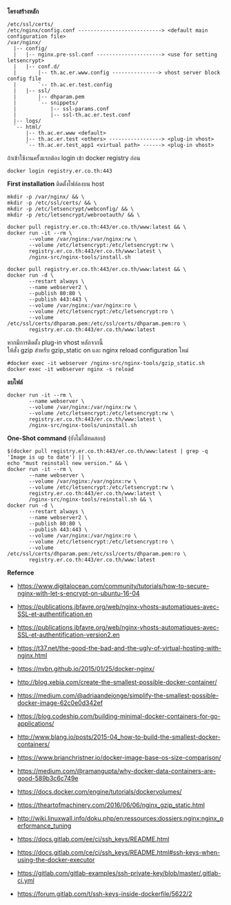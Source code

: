 **โครงสร้างหลัก**
```
/etc/ssl/certs/
/etc/nginx/config.conf ---------------------------> <default main configuration file>
/var/nginx/
  |-- config/
  |   |-- nginx.pre-ssl.conf ---------------------> <use for setting letsencrypt>
  |   |-- conf.d/
  |       |-- th.ac.er.www.config ---------------> vhost server block config file
  |       `-- th.ac.er.test.config
  |   |-- ssl/
  |       |-- dhparam.pem
  |       `-- snippets/
  |           |-- ssl-params.conf
  |           |-- ssl-th.ac.er.test.conf
  |-- logs/
  `-- html/
      |-- th.ac.er.www <default>
      |-- th.ac.er.test <others> -----------------> <plug-in vhost>
      `-- th.ac.er.test_app1 <virtual path> ------> <plug-in vhost>
```

ถ้าเข้าใช้งานครั้งแรกต้อง login เข้า docker registry ก่อน
```shell
docker login registry.er.co.th:443
```

**First installation**
ติดตั้งไฟล์ลงบน host
```shell
mkdir -p /var/nginx/ && \
mkdir -p /etc/ssl/certs/ && \
mkdir -p /etc/letsencrypt/webconfig/ && \
mkdir -p /etc/letsencrypt/webrootauth/ && \

docker pull registry.er.co.th:443/er.co.th/www:latest && \
docker run -it --rm \
       --volume /var/nginx:/var/nginx:rw \
       --volume /etc/letsencrypt:/etc/letsencrypt:rw \
       registry.er.co.th:443/er.co.th/www:latest \
       /nginx-src/nginx-tools/install.sh
```

```shell
docker pull registry.er.co.th:443/er.co.th/www:latest && \
docker run -d \
       --restart always \
       --name webserver2 \
       --publish 80:80 \
       --publish 443:443 \
       --volume /var/nginx:/var/nginx:ro \
       --volume /etc/letsencrypt:/etc/letsencrypt:ro \
       --volume /etc/ssl/certs/dhparam.pem:/etc/ssl/certs/dhparam.pem:ro \
       registry.er.co.th:443/er.co.th/www:latest
```

หากมีการติดตั้ง plug-in vhost หลักจากนี้   
ให้สั่ง gzip สำหรับ gzip_static on
และ nginx reload configuration ใหม่
```shell
#docker exec -it webserver /nginx-src/nginx-tools/gzip_static.sh
docker exec -it webserver nginx -s reload
```

**ลบไฟล์**
```shell
docker run -it --rm \
       --name webserver \
       --volume /var/nginx:/var/nginx:rw \
       --volume /etc/letsencrypt:/etc/letsencrypt:rw \
       registry.er.co.th:443/er.co.th/www:latest \
       /nginx-src/nginx-tools/uninstall.sh
```

**One-Shot command** (ยังไม่ได้ทดสอบ)
```shell
$(docker pull registry.er.co.th:443/er.co.th/www:latest | grep -q 'Image is up to date') || \
echo "must reinstall new version." && \
docker run -it --rm \
       --name webserver \
       --volume /var/nginx:/var/nginx:rw \
       --volume /etc/letsencrypt:/etc/letsencrypt:rw \
       registry.er.co.th:443/er.co.th/www:latest \
       /nginx-src/nginx-tools/reinstall.sh && \
docker run -d \
       --restart always \
       --name webserver2 \
       --publish 80:80 \
       --publish 443:443 \
       --volume /var/nginx:/var/nginx:ro \
       --volume /etc/letsencrypt:/etc/letsencrypt:ro \
       --volume /etc/ssl/certs/dhparam.pem:/etc/ssl/certs/dhparam.pem:ro \
       registry.er.co.th:443/er.co.th/www:latest
```

**Refernce**
* https://www.digitalocean.com/community/tutorials/how-to-secure-nginx-with-let-s-encrypt-on-ubuntu-16-04
* https://publications.jbfavre.org/web/nginx-vhosts-automatiques-avec-SSL-et-authentification.en
* https://publications.jbfavre.org/web/nginx-vhosts-automatiques-avec-SSL-et-authentification-version2.en
* https://t37.net/the-good-the-bad-and-the-ugly-of-virtual-hosting-with-nginx.html
* https://nvbn.github.io/2015/01/25/docker-nginx/


* http://blog.xebia.com/create-the-smallest-possible-docker-container/
* https://medium.com/@adriaandejonge/simplify-the-smallest-possible-docker-image-62c0e0d342ef
* https://blog.codeship.com/building-minimal-docker-containers-for-go-applications/
* http://www.blang.io/posts/2015-04_how-to-build-the-smallest-docker-containers/
* https://www.brianchristner.io/docker-image-base-os-size-comparison/


* https://medium.com/@ramangupta/why-docker-data-containers-are-good-589b3c6c749e
* https://docs.docker.com/engine/tutorials/dockervolumes/
* https://theartofmachinery.com/2016/06/06/nginx_gzip_static.html
* http://wiki.linuxwall.info/doku.php/en:ressources:dossiers:nginx:nginx_performance_tuning


* https://docs.gitlab.com/ee/ci/ssh_keys/README.html
* https://docs.gitlab.com/ce/ci/ssh_keys/README.html#ssh-keys-when-using-the-docker-executor
* https://gitlab.com/gitlab-examples/ssh-private-key/blob/master/.gitlab-ci.yml
* https://forum.gitlab.com/t/ssh-keys-inside-dockerfile/5622/2
